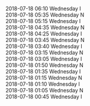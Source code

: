 2018-07-18 06:10 Wednesday  I  
2018-07-18 05:35 Wednesday  N  
2018-07-18 05:15 Wednesday  I  
2018-07-18 04:35 Wednesday  N  
2018-07-18 04:25 Wednesday  I  
2018-07-18 03:45 Wednesday  N  
2018-07-18 03:40 Wednesday  I  
2018-07-18 03:15 Wednesday  N  
2018-07-18 03:05 Wednesday  I  
2018-07-18 01:50 Wednesday  N  
2018-07-18 01:35 Wednesday  I  
2018-07-18 01:15 Wednesday  N  
2018-07-18 01:10 Wednesday  I  
2018-07-18 01:05 Wednesday  N  
2018-07-18 00:45 Wednesday  I  
